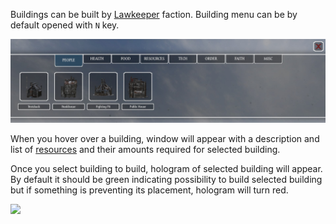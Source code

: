 Buildings can be built by [Lawkeeper](../Factions/Lawkeepers.md) faction. Building menu can be by default opened with `N` key.

![](../assets/images/buildingMenu.jpg)

When you hover over a building, window will appear with a description and list of [resources](../Resources/Resources.md) and their amounts required for selected building. 

Once you select building to build, hologram of selected building will appear. By default it should be green indicating possibility to build selected building but if something is preventing its placement, hologram will turn red.

![](../assets/images/buildingPlacement.jpg)